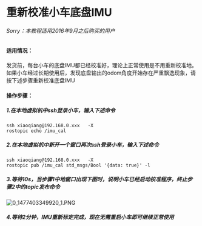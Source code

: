 # 重新校准小车底盘IMU<br>
###### Sorry：本教程适用2016年9月之后购买的用户
####  适用情况：
发货前，每台小车的底盘IMU都已经校准好，理论上正常使用是不用重新校准地。如果小车经过长期使用后，发现底盘输出的odom角度开始存在严重飘逸现象，请按下述步骤重新校准底盘IMU
####  操作步骤：
##### 1.在本地虚拟机中ssh登录小车，输入下述命令
```
ssh xiaoqiang@192.168.0.xxx   -X
rostopic echo /imu_cal
```
##### 2.在本地虚拟机中新开一个窗口再次ssh登录小车，输入下述命令
```
ssh xiaoqiang@192.168.0.xxx   -X
rostopic pub /imu_cal std_msgs/Bool '{data: true}' -l
```
##### 3.等待10s，当步骤1中地窗口出现下图时，说明小车已经启动校准程序，终止步骤2中的topic发布命令
![0_1477403349920_1.PNG](http://community.bwbot.org/uploads/files/1477403370754-1.png) 
##### 4.等待2分钟，IMU重新标定完成，现在无需重启小车即可继续正常使用
